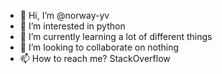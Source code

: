 - 👋 Hi, I’m @norway-yv
- 👀 I’m interested in python
- 🌱 I’m currently learning a lot of different things
- 💞️ I’m looking to collaborate on nothing
- 📫 How to reach me? StackOverflow

<!---
norway-yv/norway-yv is a ✨ special ✨ repository because its `README.md` (this file) appears on your GitHub profile.
You can click the Preview link to take a look at your changes.
--->

